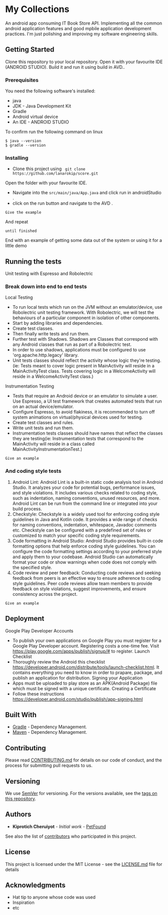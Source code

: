 # My Collections 

An android app consuming IT Book Store API. Implementing all the common android application features and good mpbile application development practices. I'm just polishing and improving my software engineering skills.

## Getting Started

Clone this repository to your local repository. Open it with your favourite IDE (ANDROID STUDIO). Build it and run it using build in AVD..

### Prerequisites

You need the following software's installed:
- java
- JDK - Java Development Kit
- Gradle
- Android virtual device
- An IDE - ANDROID STUDIO

To confirm run the following command on linux
```
$ java --version
$ gradle --version
```

### Installing

* Clone this project using ``` git clone https://github.com/lanarokip/score.git```

Open the folder with your favourite IDE.
* Navigate into the ``` src/main/java/App.java ``` and click run in androidStudio .
* click on the run button and navigate to the AVD .

```
Give the example
```

And repeat

```
until finished
```

End with an example of getting some data out of the system or using it for a little demo

## Running the tests

Unit testing with Espresso and Robolectric

### Break down into end to end tests

Local Testing 
- To run local tests which run on the JVM without an emulator/device, use Robolectric unit testing framework. With Robolectric, we will test the behaviours of a particular component in isolation of other components.
- Start by adding libraries and dependencies.
- Create test classes.
- Then finally write tests and run them.
- Further test with Shadows. Shadows are Classes that correspond with any Android classes that run as part of a Robolectric test.
- In order to use shadows, applications must be configured to use 'org.apache.http.legacy' library.
- Unit tests classes should reflect the activity whose logic they're testing. (ie: Tests meant to cover logic present in MainActivity will reside in a MainActivityTest class. Tests covering logic in a WelcomeActivity will reside in a WelcomeActivityTest class.)

Instrumentation Testing
- Tests that require an Android device or an emulator to simulate a user. Use Espresso, a UI test framework that creates automated tests that run on an actual device/emulator.
- Configure Espresso, to avoid flakiness, it is recommended to turn off system animations on virtual/physical devices used for testing.
- Create test classes and rules.
- Write unit tests and run them.
- Instrumentation tests classes should have names that reflect the classes they are testing(ie: Instrumentation tests that correspond to the MainActivity will reside in a class called MainActivityInstrumentationTest.)
```
Give an example
```

### And coding style tests

1. Android Lint: Android Lint is a built-in static code analysis tool in Android Studio. It analyzes your code for potential bugs, performance issues, and style violations. It includes various checks related to coding style, such as indentation, naming conventions, unused resources, and more. Android Lint can be run from the command line or integrated into your build process.
2. Checkstyle: Checkstyle is a widely used tool for enforcing coding style guidelines in Java and Kotlin code. It provides a wide range of checks for naming conventions, indentation, whitespace, Javadoc comments etc. Checkstyle can be configured with a predefined set of rules or customized to match your specific coding style requirements.  
3. Code formatting in Android Studio: Android Studio provides built-in code formatting options that help enforce coding style guidelines.  You can configure the code formatting settings according to your preferred style and apply them to your codebase. Android Studio can automatically format your code or show warnings when code does not comply with the specified style.
4. Code review and peer feedback: Conducting code reviews and seeking feedback from peers is an effective way to ensure adherence to coding style guidelines. Peer code reviews allow team members to provide feedback on style violations, suggest improvements, and ensure consistency across the project. 

```
Give an example
```

## Deployment

Google Play Developer Accounts
- To publish your own applications on Google Play you must register for a Google Play Developer account. Registering costs a one-time fee. Visit https://play.google.com/apps/publish/signup/# to register.
Launch Checklist
- Thoroughly review the Android this checklist https://developer.android.com/distribute/tools/launch-checklist.html. It contains everything you need to know in order to prapare, package, and publish an application for distribution.
Signing your Application
- Apps must be uploaded to play store as an APK(Android Package) file which must be signed with a unique certificate.
Creating a Certificate
- Follow these instructions https://developer.android.com/studio/publish/app-signing.html 

## Built With

* [Gradle](https://gradle.org/) - Dependency Management.
* [Maven](https://maven.apache.org/) - Dependency Management.

## Contributing

Please read [CONTRIBUTING.md](https://gist.github.com/PurpleBooth/b24679402957c63ec426) for details on our code of conduct, and the process for submitting pull requests to us.

## Versioning

We use [SemVer](http://semver.org/) for versioning. For the versions available, see the [tags on this repository](https://github.com/your/project/tags). 

## Authors

* **Kiprotich Cheruiyot** - *Initial work* - [PetFound](https://github.com/aboiyon/PetFound)

See also the list of [contributors](https://github.com/your/project/contributors) who participated in this project.

## License

This project is licensed under the MIT License - see the [LICENSE.md](LICENSE.md) file for details

## Acknowledgments

* Hat tip to anyone whose code was used
* Inspiration
* etc
